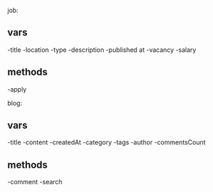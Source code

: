 job:
## vars
-title
-location
-type
-description
-published at
-vacancy
-salary
## methods
-apply


blog:
## vars
-title 
-content
-createdAt
-category
-tags
-author
-commentsCount
## methods
-comment
-search


